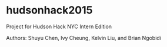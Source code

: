# hudsonhack2015

Project for Hudson Hack NYC Intern Edition

Authors: Shuyu Chen, Ivy Cheung, Kelvin Liu, and Brian Ngobidi
